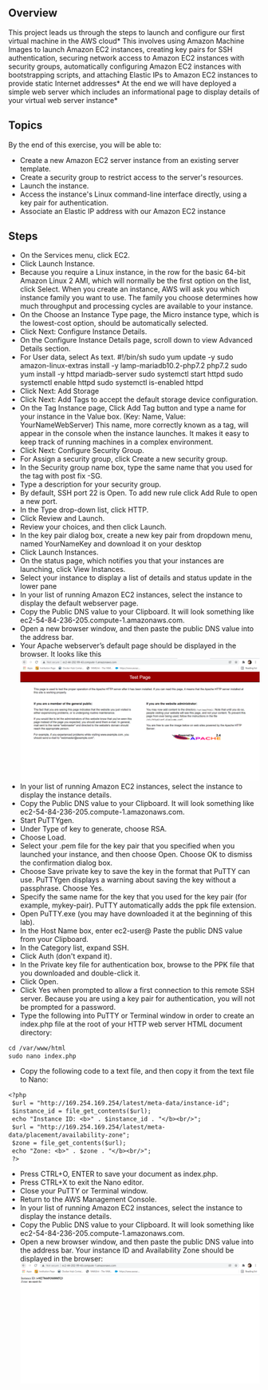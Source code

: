 ## Overview
This project leads us through the steps to launch and configure our first virtual machine in the AWS cloud* This involves  using Amazon Machine Images to launch Amazon EC2 instances, creating key pairs for SSH authentication, securing network access to Amazon EC2 instances with security groups, automatically configuring Amazon EC2 instances with bootstrapping scripts, and attaching Elastic IPs to Amazon EC2 instances to provide static Internet addresses* At the end we will have deployed a simple
web server which includes an informational page to display details of your virtual web server instance*

## Topics
By the end of this exercise, you will be able to:
* Create a new Amazon EC2 server instance from an existing server template.
* Create a security group to restrict access to the server's resources.
* Launch the instance.
* Access the instance's Linux command-line interface directly, using a key pair for authentication.
* Associate an Elastic IP address with our Amazon EC2 instance

## Steps
* On the Services menu, click EC2.
* Click Launch Instance.
* Because you require a Linux instance, in the row for the basic 64-bit Amazon Linux 2 AMI, which will normally be the first option on the list, click Select. When you create an instance, AWS will ask you which instance family you want to use. The family you choose determines how much throughput and processing cycles are available to your instance.
* On the Choose an Instance Type page, the Micro instance type, which is the lowest-cost option, should be automatically selected.
* Click Next: Configure Instance Details.
*  On the Configure Instance Details page, scroll down to view Advanced Details section.
* For User data, select As text.
#!/bin/sh
sudo yum update -y
sudo amazon-linux-extras install -y lamp-mariadb10.2-php7.2 php7.2
sudo yum install -y httpd mariadb-server
sudo systemctl start httpd
sudo systemctl enable httpd
sudo systemctl is-enabled httpd
* Click Next: Add Storage
* Click Next: Add Tags to accept the default storage device configuration.
* On the Tag Instance page, Click Add Tag button and type a name for your instance in the Value box. (Key: Name, Value: YourNameWebServer) This name, more correctly known as a tag, will appear in the console when the instance launches. It makes it easy to keep track of running machines in a complex environment.
* Click Next: Configure Security Group.
* For Assign a security group, click Create a new security group.
* In the Security group name box, type the same name that you used for the tag with post fix -SG.
* Type a description for your security group.
* By default, SSH port 22 is Open. To add new rule click Add Rule to open a new port.
* In the Type drop-down list, click HTTP.
* Click Review and Launch.
* Review your choices, and then click Launch.
* In the key pair dialog box, create a new key pair from dropdown menu, named YourNameKey and download it on your desktop 
* Click Launch Instances.
* On the status page, which notifies you that your instances are launching, click View Instances.
* Select your instance to display a list of details and status update in the lower pane
* In your list of running Amazon EC2 instances, select the instance to display the default webserver page.
* Copy the Public DNS value to your Clipboard. It will look something like ec2-54-84-236-205.compute-1.amazonaws.com.
* Open a new browser window, and then paste the public DNS value into the address bar.
* Your Apache webserver’s default page should be displayed in the browser. 
It looks like this ![default web browser](./images/Default%20Wesever%20Page.PNG)
* In your list of running Amazon EC2 instances, select the instance to display the instance details.
* Copy the Public DNS value to your Clipboard. It will look something like ec2-54-84-236-205.compute-1.amazonaws.com.
* Start PuTTYgen.
* Under Type of key to generate, choose RSA.
* Choose Load.
* Select your .pem file for the key pair that you specified when you launched your instance, and then choose Open. Choose OK to dismiss the confirmation dialog box.
* Choose Save private key to save the key in the format that PuTTY can use. PuTTYgen displays a warning about saving the key without a passphrase. Choose Yes.  
* Specify the same name for the key that you used for the key pair (for example, mykey-pair). PuTTY automatically adds the  ppk file extension. 
* Open PuTTY.exe (you may have downloaded it at the beginning of this lab).
* In the Host Name box, enter ec2-user@<public DNS> Paste the public DNS value from your Clipboard.
* In the Category list, expand SSH.
* Click Auth (don't expand it).
* In the Private key file for authentication box, browse to the PPK file that you downloaded and double-click it.
* Click Open.
* Click Yes when prompted to allow a first connection to this remote SSH server. Because you are using a key pair for authentication, you will not be prompted for a password.
* Type the following into PuTTY or Terminal window in order to create an index.php file at the root of your HTTP web server HTML document directory:
```
cd /var/www/html
sudo nano index.php
```
* Copy the following code to a text file, and then copy it from the text file to Nano:
```
<?php
 $url = "http://169.254.169.254/latest/meta-data/instance-id";
 $instance_id = file_get_contents($url);
 echo "Instance ID: <b>" . $instance_id . "</b><br/>";
 $url = "http://169.254.169.254/latest/meta-data/placement/availability-zone";
 $zone = file_get_contents($url);
 echo "Zone: <b>" . $zone . "</b><br/>";
 ?>
 ```
* Press CTRL+O, ENTER to save your document as index.php.
* Press CTRL+X to exit the Nano editor.
* Close your PuTTY or Terminal window.
* Return to the AWS Management Console.
* In your list of running Amazon EC2 instances, select the instance to display the instance details.
* Copy the Public DNS value to your Clipboard. It will look something like ec2-54-84-236-205.compute-1.amazonaws.com.
* Open a new browser window, and then paste the public DNS value into the address bar. Your instance ID and Availability Zone should be displayed in the browser:
![website](./images/View%20Website.PNG)








